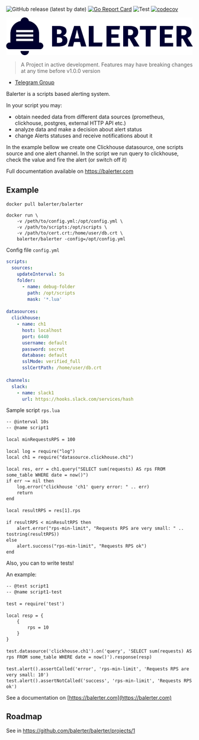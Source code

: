 ![GitHub release (latest by date)](https://img.shields.io/github/v/release/balerter/balerter) [![Go Report Card](https://goreportcard.com/badge/github.com/balerter/balerter)](https://goreportcard.com/report/github.com/balerter/balerter) ![Test](https://github.com/balerter/balerter/workflows/Test/badge.svg) [![codecov](https://codecov.io/gh/balerter/balerter/branch/master/graph/badge.svg)](https://codecov.io/gh/balerter/balerter) 

![logo.png](logo.png)

> A Project in active development. Features may have breaking changes at any time before v1.0.0 version 

- [Telegram Group](https://t.me/balerter)

Balerter is a scripts based alerting system.

In your script you may:
- obtain needed data from different data sources (prometheus, clickhouse, postgres, external HTTP API etc.)
- analyze data and make a decision about alert status
- change Alerts statuses and receive notifications about it 

In the example bellow we create one Clickhouse datasource, one scripts source and one alert channel.
In the script we run query to clickhouse, check the value and fire the alert (or switch off it)   

Full documentation available on https://balerter.com

## Example

```
docker pull balerter/balerter
```

```
docker run \
    -v /peth/to/config.yml:/opt/config.yml \
    -v /path/to/scripts:/opt/scripts \ 
    -v /path/to/cert.crt:/home/user/db.crt \
    balerter/balerter -config=/opt/config.yml
```

Config file `config.yml`
```yaml
scripts:
  sources:
    updateInterval: 5s
    folder:
      - name: debug-folder
        path: /opt/scripts
        mask: '*.lua'

datasources:
  clickhouse:
    - name: ch1
      host: localhost
      port: 6440
      username: default
      password: secret
      database: default
      sslMode: verified_full
      sslCertPath: /home/user/db.crt

channels:
  slack:
    - name: slack1
      url: https://hooks.slack.com/services/hash
```

Sample script `rps.lua`
```
-- @interval 10s
-- @name script1

local minRequestsRPS = 100

local log = require("log")
local ch1 = require("datasource.clickhouse.ch1")

local res, err = ch1.query("SELECT sum(requests) AS rps FROM some_table WHERE date = now()")
if err ~= nil then
    log.error("clickhouse 'ch1' query error: " .. err)
    return
end

local resultRPS = res[1].rps

if resultRPS < minResultRPS then
    alert.error("rps-min-limit", "Requests RPS are very small: " .. tostring(resultRPS))
else
    alert.success("rps-min-limit", "Requests RPS ok")
end 
```

Also, you can to write tests!

An example:

```
-- @test script1
-- @name script1-test

test = require('test')

local resp = {
    {
        rps = 10
    }
} 

test.datasource('clickhouse.ch1').on('query', 'SELECT sum(requests) AS rps FROM some_table WHERE date = now()').response(resp)

test.alert().assertCalled('error', 'rps-min-limit', 'Requests RPS are very small: 10')
test.alert().assertNotCalled('success', 'rps-min-limit', 'Requests RPS ok')
```

See a documentation on [https://balerter.com](https://balerter.com)

## Roadmap

See in https://github.com/balerter/balerter/projects/1